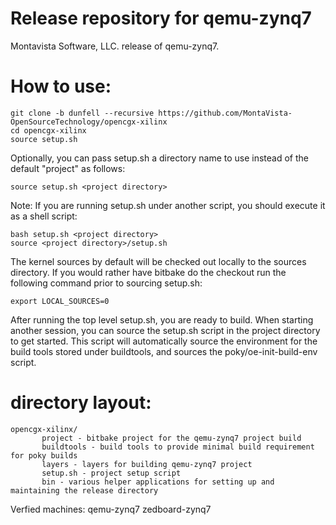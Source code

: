 # Release repository for qemu-zynq7

Montavista Software, LLC. release of qemu-zynq7. 

How to use:
==========
```
git clone -b dunfell --recursive https://github.com/MontaVista-OpenSourceTechnology/opencgx-xilinx
cd opencgx-xilinx
source setup.sh
```
Optionally, you can pass setup.sh a directory name to use instead of the
default "project" as follows:

```
source setup.sh <project directory>
```
Note: If you are running setup.sh under another script, you should execute it
as a shell script:

```
bash setup.sh <project directory>
source <project directory>/setup.sh
```
The kernel sources by default will be checked out locally to the sources
directory. If you would rather have bitbake do the checkout run the following
command prior to sourcing setup.sh:

```
export LOCAL_SOURCES=0
```

After running the top level setup.sh, you are ready to build. When starting
another session, you can source the setup.sh script in the project directory
to get started. This script will automatically source the environment for
the build tools stored under buildtools, and sources the 
poky/oe-init-build-env script.

directory layout:
================
```
opencgx-xilinx/
       project - bitbake project for the qemu-zynq7 project build
       buildtools - build tools to provide minimal build requirement for poky builds
       layers - layers for building qemu-zynq7 project
       setup.sh - project setup script
       bin - various helper applications for setting up and maintaining the release directory
```

Verfied machines: qemu-zynq7 zedboard-zynq7
